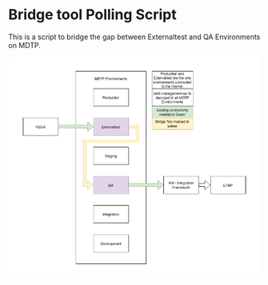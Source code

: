 # Bridge tool Polling Script

This is a script to bridge the gap between Externaltest and QA Environments on
MDTP.

![Bridge Tool](bridge_tool.png)

